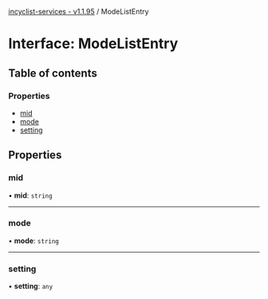 [incyclist-services - v1.1.95](../README.md) / ModeListEntry

# Interface: ModeListEntry

## Table of contents

### Properties

- [mid](ModeListEntry.md#mid)
- [mode](ModeListEntry.md#mode)
- [setting](ModeListEntry.md#setting)

## Properties

### mid

• **mid**: `string`

___

### mode

• **mode**: `string`

___

### setting

• **setting**: `any`
